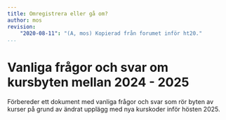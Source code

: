 ```yaml
---
title: Omregistrera eller gå om?
author: mos
revision:
    "2020-08-11": "(A, mos) Kopierad från forumet inför ht20."
...
```

Vanliga frågor och svar om kursbyten mellan 2024 - 2025
==================================

Förbereder ett dokument med vanliga frågor och svar som rör byten av kurser på grund av ändrat upplägg med nya kurskoder inför hösten 2025.
